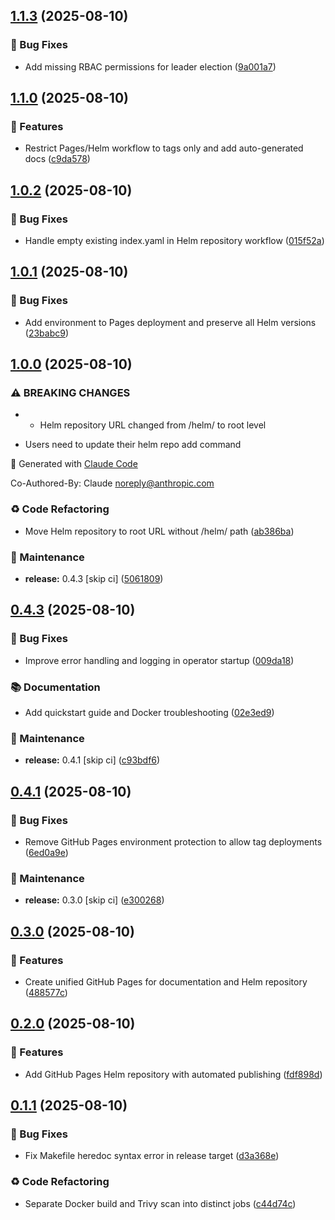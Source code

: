 ## [1.1.3](https://github.com/panteparak/vault-autounseal-operator/compare/v1.1.2...v1.1.3) (2025-08-10)

### 🐛 Bug Fixes

* Add missing RBAC permissions for leader election ([9a001a7](https://github.com/panteparak/vault-autounseal-operator/commit/9a001a729a4fb4566b347613e1fb34686805c434))

## [1.1.0](https://github.com/panteparak/vault-autounseal-operator/compare/v1.0.2...v1.1.0) (2025-08-10)

### 🚀 Features

* Restrict Pages/Helm workflow to tags only and add auto-generated docs ([c9da578](https://github.com/panteparak/vault-autounseal-operator/commit/c9da57818bd4f32b1f2588e20d07022c44b874ef))

## [1.0.2](https://github.com/panteparak/vault-autounseal-operator/compare/v1.0.1...v1.0.2) (2025-08-10)

### 🐛 Bug Fixes

* Handle empty existing index.yaml in Helm repository workflow ([015f52a](https://github.com/panteparak/vault-autounseal-operator/commit/015f52ad7776fb687b05df9b8fafe3491bec111e))

## [1.0.1](https://github.com/panteparak/vault-autounseal-operator/compare/v1.0.0...v1.0.1) (2025-08-10)

### 🐛 Bug Fixes

* Add environment to Pages deployment and preserve all Helm versions ([23babc9](https://github.com/panteparak/vault-autounseal-operator/commit/23babc9ee33c0004d429045cdc860d034212cfc2))

## [1.0.0](https://github.com/panteparak/vault-autounseal-operator/compare/v0.4.4...v1.0.0) (2025-08-10)

### ⚠ BREAKING CHANGES

* - Helm repository URL changed from /helm/ to root level
- Users need to update their helm repo add command

🤖 Generated with [Claude Code](https://claude.ai/code)

Co-Authored-By: Claude <noreply@anthropic.com>

### ♻️ Code Refactoring

* Move Helm repository to root URL without /helm/ path ([ab386ba](https://github.com/panteparak/vault-autounseal-operator/commit/ab386ba893630e310748f58ca4cc4b9f4622eab3))

### 🔧 Maintenance

* **release:** 0.4.3 [skip ci] ([5061809](https://github.com/panteparak/vault-autounseal-operator/commit/50618093c78d0a120b6e1057356518ff4460ca89))

## [0.4.3](https://github.com/panteparak/vault-autounseal-operator/compare/v0.4.2...v0.4.3) (2025-08-10)

### 🐛 Bug Fixes

* Improve error handling and logging in operator startup ([009da18](https://github.com/panteparak/vault-autounseal-operator/commit/009da18048f90cbb846410e31b57c8b22f0f30b8))

### 📚 Documentation

* Add quickstart guide and Docker troubleshooting ([02e3ed9](https://github.com/panteparak/vault-autounseal-operator/commit/02e3ed96eae653f779350853eae368bdda723d23))

### 🔧 Maintenance

* **release:** 0.4.1 [skip ci] ([c93bdf6](https://github.com/panteparak/vault-autounseal-operator/commit/c93bdf6fdc7db23e7d2e79f44d6d3d9058aaf977))

## [0.4.1](https://github.com/panteparak/vault-autounseal-operator/compare/v0.4.0...v0.4.1) (2025-08-10)

### 🐛 Bug Fixes

* Remove GitHub Pages environment protection to allow tag deployments ([6ed0a9e](https://github.com/panteparak/vault-autounseal-operator/commit/6ed0a9e60dc5554423904ec76559b44c3e290ccd))

### 🔧 Maintenance

* **release:** 0.3.0 [skip ci] ([e300268](https://github.com/panteparak/vault-autounseal-operator/commit/e30026866c33a8824b696e93314e210e71b90cf9))

## [0.3.0](https://github.com/panteparak/vault-autounseal-operator/compare/v0.2.0...v0.3.0) (2025-08-10)

### 🚀 Features

* Create unified GitHub Pages for documentation and Helm repository ([488577c](https://github.com/panteparak/vault-autounseal-operator/commit/488577c85cc6683145e299949be97480440c6627))

## [0.2.0](https://github.com/panteparak/vault-autounseal-operator/compare/v0.1.1...v0.2.0) (2025-08-10)

### 🚀 Features

* Add GitHub Pages Helm repository with automated publishing ([fdf898d](https://github.com/panteparak/vault-autounseal-operator/commit/fdf898d6d411b4ada34da12a0a7ab2c7a30d1cfc))

## [0.1.1](https://github.com/panteparak/vault-autounseal-operator/compare/v0.1.0...v0.1.1) (2025-08-10)

### 🐛 Bug Fixes

* Fix Makefile heredoc syntax error in release target ([d3a368e](https://github.com/panteparak/vault-autounseal-operator/commit/d3a368e8814ca50c0cde11db3337a07f3c494857))

### ♻️ Code Refactoring

* Separate Docker build and Trivy scan into distinct jobs ([c44d74c](https://github.com/panteparak/vault-autounseal-operator/commit/c44d74c07a4898ce21ab260c094fb88744f74006))
